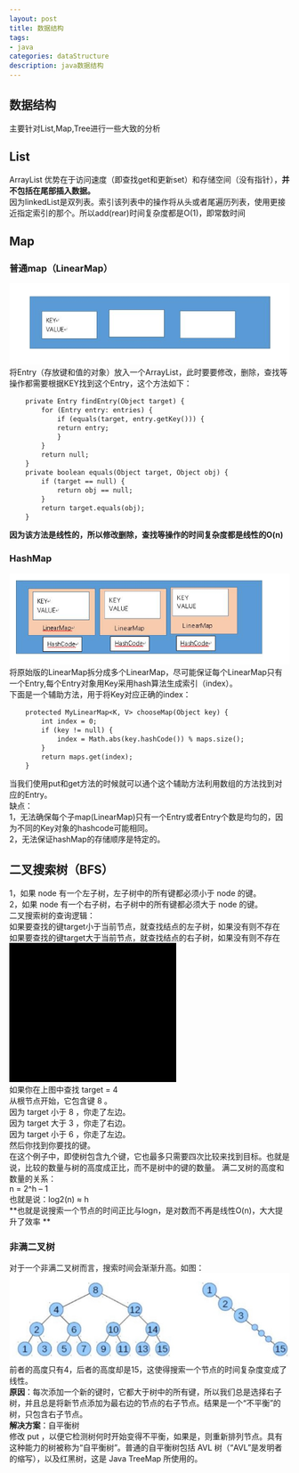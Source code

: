 ```yaml
---
layout: post
title: 数据结构
tags:
- java
categories: dataStructure
description: java数据结构
---
```

## 数据结构
主要针对List,Map,Tree进行一些大致的分析

<!-- more -->

## List
ArrayList 优势在于访问速度（即查找get和更新set）和存储空间（没有指针），**并不包括在尾部插入数据。**  
因为linkedList是双列表。索引该列表中的操作将从头或者尾遍历列表，使用更接近指定索引的那个。所以add(rear)时间复杂度都是O(1)，即常数时间  
## Map 
### 普通map（LinearMap）  
![LinearMap](\assets\img\dataStructure_1.jpg)  
将Entry（存放键和值的对象）放入一个ArrayList，此时要要修改，删除，查找等操作都需要根据KEY找到这个Entry，这个方法如下：  
```
	private Entry findEntry(Object target) {
		for (Entry entry: entries) {
			if (equals(target, entry.getKey())) {
			return entry;
			}
		}
		return null;
	}
	private boolean equals(Object target, Object obj) {
		if (target == null) {
			return obj == null;
		}
		return target.equals(obj);
	}
```
**因为该方法是线性的，所以修改删除，查找等操作的时间复杂度都是线性的O(n)**  
### HashMap  
![HashMap](\assets\img\dataStructure_2.jpg)  
将原始版的LinearMap拆分成多个LinearMap，尽可能保证每个LinearMap只有一个Entry,每个Entry对象用Key采用hash算法生成索引（index）。  
下面是一个辅助方法，用于将Key对应正确的index：  
```
	protected MyLinearMap<K, V> chooseMap(Object key) {
		int index = 0;
		if (key != null) {
			index = Math.abs(key.hashCode()) % maps.size();
		}
		return maps.get(index);
	}
```
当我们使用put和get方法的时候就可以通个这个辅助方法利用数组的方法找到对应的Entry。  
缺点：  
1，无法确保每个子map(LinearMap)只有一个Entry或者Entry个数是均匀的，因为不同的Key对象的hashcode可能相同。  
2，无法保证hashMap的存储顺序是特定的。  
## 二叉搜索树（BFS）
1，如果 node 有一个左子树，左子树中的所有键都必须小于 node 的键。  
2，如果 node 有一个右子树，右子树中的所有键都必须大于 node 的键。  
二叉搜索树的查询逻辑：  
如果要查找的键target小于当前节点，就查找结点的左子树，如果没有则不存在  
如果要查找的键target大于当前节点，就查找结点的右子树，如果没有则不存在  
![Tree](\assets\img\dataStructure_3.jpg)  
如果你在上图中查找 target = 4  
从根节点开始，它包含键 8 。  
因为 target 小于 8 ，你走了左边。  
因为 target 大于 3 ，你走了右边。  
因为 target 小于 6 ，你走了左边。  
然后你找到你要找的键。  
在这个例子中，即使树包含九个键，它也最多只需要四次比较来找到目标。也就是说，比较的数量与树的高度成正比，而不是树中的键的数量。 满二叉树的高度和数量的关系：  
n = 2^h – 1  
也就是说：log2(n) ≈ h  
**也就是说搜索一个节点的时间正比与logn，是对数而不再是线性O(n)，大大提升了效率 **  
### 非满二叉树
对于一个非满二叉树而言，搜索时间会渐渐升高。如图：  
![非满二叉树](\assets\img\dataStructure_4.jpg)  
前者的高度只有4，后者的高度却是15，这使得搜索一个节点的时间复杂度变成了线性。  
**原因**：每次添加一个新的键时，它都大于树中的所有键，所以我们总是选择右子树，并且总是将新节点添加为最右边的节点的右子节点。结果是一个“不平衡”的树，只包含右子节点。  
**解决方案**：自平衡树  
修改 put ，以便它检测树何时开始变得不平衡，如果是，则重新排列节点。具有这种能力的树被称为“自平衡树”。普通的自平衡树包括 AVL 树（“AVL”是发明者的缩写），以及红黑树，这是 Java TreeMap 所使用的。  



